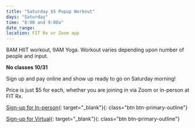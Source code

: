 ```yaml
---
title: "Saturday $5 Popup Workout"
days: "Saturday"
time: "8:00 and 9:00a"
date_range:
location: FIT Rx or Zoom app
---
```

8AM HIIT workout, 9AM Yoga. Workout varies depending upon number of people and input.

**No classes 10/31**

Sign up and pay online and show up ready to go on Saturday morning!

Price is just $5 for each, whether you are joining in via Zoom or in-person at FIT Rx.

[Sign-up for In-person](https://app.acuityscheduling.com/schedule.php?owner=16546307&appointmentType=14884755){: target="_blank"}{: class="btn btn-primary-outline"}

[Sign-up for Virtual](https://app.acuityscheduling.com/schedule.php?owner=16546307&appointmentType=13808651){: target="_blank"}{: class="btn btn-primary-outline"}